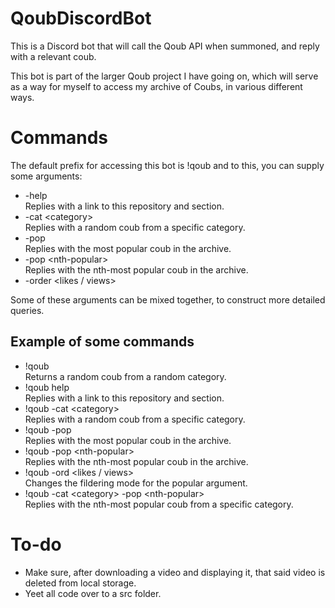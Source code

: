 # QoubDiscordBot

This is a Discord bot that will call the Qoub API when summoned, and reply with a relevant coub.

This bot is part of the larger Qoub project I have going on, which will serve as a way for myself to access my archive of Coubs, in various different ways.

# Commands

The default prefix for accessing this bot is !qoub and to this, you can supply some arguments:


- -help <br />
Replies with a link to this repository and section.
- -cat &lt;category&gt; <br />
Replies with a random coub from a specific category.
- -pop <br/>
Replies with the most popular coub in the archive.
- -pop &lt;nth-popular&gt; <br />
Replies with the nth-most popular coub in the archive.
- -order &lt;likes / views&gt;

Some of these arguments can be mixed together, to construct more detailed queries.

## Example of some commands

- !qoub <br />
Returns a random coub from a random category.
- !qoub help <br />
Replies with a link to this repository and section.
- !qoub -cat &lt;category&gt; <br />
Replies with a random coub from a specific category.
- !qoub -pop <br/>
Replies with the most popular coub in the archive.
- !qoub -pop &lt;nth-popular&gt; <br />
Replies with the nth-most popular coub in the archive.
- !qoub -ord &lt;likes / views&gt; <br />
Changes the fildering mode for the popular argument.
- !qoub -cat &lt;category&gt; -pop &lt;nth-popular&gt; <br/>
Replies with the nth-most popular coub from a specific category.

# To-do

- Make sure, after downloading a video and displaying it, that said video is deleted from local storage.
- Yeet all code over to a src folder.